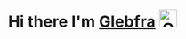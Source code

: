 <link href="styles.css" rel="stylesheet" type="text/css">

<h1 align="center">
    <a class="hello_str"> Hi there I'm </a>
    <a href="https://github.com/Glebfra" class="me_link">Glebfra</a>
    <img src="https://github.com/blackcater/blackcater/raw/main/images/Hi.gif" height="32" alt="Click me" class="hello_pic">
</h1>

